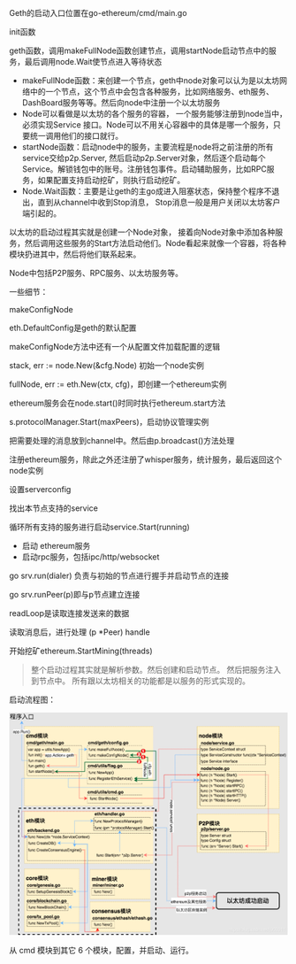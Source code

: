 Geth的启动入口位置在go-ethereum/cmd/main.go

init函数

geth函数，调用makeFullNode函数创建节点，调用startNode启动节点中的服务，最后调用node.Wait使节点进入等待状态

* makeFullNode函数：来创建一个节点，geth中node对象可以认为是以太坊网络中的一个节点，这个节点中会包含各种服务，比如网络服务、eth服务、DashBoard服务等等。然后向node中注册一个以太坊服务
* Node可以看做是以太坊的各个服务的容器， 一个服务能够注册到node当中，必须实现Service 接口。Node可以不用关心容器中的具体是哪一个服务，只要统一调用他们的接口就行。
* startNode函数：启动node中的服务，主要流程是node将之前注册的所有service交给p2p.Server, 然后启动p2p.Server对象，然后逐个启动每个Service。解锁钱包中的账号。注册钱包事件。启动辅助服务，比如RPC服务，如果配置支持启动挖矿，则执行启动挖矿。
* Node.Wait函数：主要是让geth的主go成进入阻塞状态，保持整个程序不退出，直到从channel中收到Stop消息， Stop消息一般是用户关闭以太坊客户端引起的。

以太坊的启动过程其实就是创建一个Node对象， 接着向Node对象中添加各种服务，然后调用这些服务的Start方法启动他们。Node看起来就像一个容器，将各种模块扔进其中，然后将他们联系起来。

Node中包括P2P服务、RPC服务、以太坊服务等。

一些细节：

makeConfigNode

eth.DefaultConfig是geth的默认配置

makeConfigNode方法中还有一个从配置文件加载配置的逻辑

stack, err := node.New\(&cfg.Node\) 初始一个node实例

fullNode, err := eth.New\(ctx, cfg\)，即创建一个ethereum实例

ethereum服务会在node.start\(\)时同时执行ethereum.start方法

s.protocolManager.Start\(maxPeers\)，启动协议管理实例

把需要处理的消息放到channel中。然后由p.broadcast\(\)方法处理

注册ethereum服务，除此之外还注册了whisper服务，统计服务，最后返回这个node实例

设置serverconfig

找出本节点支持的service

循环所有支持的服务进行启动service.Start\(running\)

* 启动 ethereum服务
* 启动rpc服务，包括ipc/http/websocket

go srv.run\(dialer\) 负责与初始的节点进行握手并启动节点的连接

go srv.runPeer\(p\)即与p节点建立连接

readLoop是读取连接发送来的数据

读取消息后，进行处理 \(p \*Peer\) handle

开始挖矿ethereum.StartMining\(threads\)

> 整个启动过程其实就是解析参数。然后创建和启动节点。 然后把服务注入到节点中。 所有跟以太坊相关的功能都是以服务的形式实现的。

启动流程图：

![](/assets/geth-run-process.png)

从 cmd 模块到其它 6 个模块，配置，并启动、运行。

